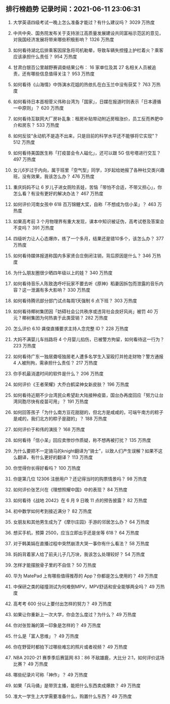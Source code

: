 
## 排行榜趋势 记录时间：2021-06-11 23:06:31
  
  1. 大学英语四级考试一晚上怎么准备才能过？有什么建议吗？ 3029 万热度
    
  2. 中共中央、国务院发布关于支持浙江高质量发展建设共同富裕示范区的意见，对我国经济发展将带来哪些积极影响？ 1326 万热度
    
  3. 如何看待湖北后排乘客因尿急将司机勒晕，导致车辆失控撞上护栏着火？乘客应该承担什么责任？ 954 万热度
    
  4. 甘肃白银百公里越野赛调查结果公布： 16 家单位及其 27 名相关人员被追责，还有哪些信息值得关注？ 953 万热度
    
  5. 如何看待《山海情》中饰演水花姐的热依扎在白玉兰中没有获奖？ 763 万热度
    
  6. 如何看待日本首相菅义伟称台湾为「国家」，日媒在报道时则表示「日本遵循一中原则」？ 620 万热度
    
  7. 如何看待互联网大厂房补乱象：租房补贴带动附近房租涨价，员工反而养肥中介和房东？ 533 万热度
    
  8. 如何反驳“永动机不是造不出来，只是目前的科学水平还不能够将它实现”？ 512 万热度
    
  9. 如何看待美国医生称「打疫苗会令人磁化」，还可以跟 5G 信号塔进行交互？ 497 万热度
    
  10. 女儿6岁过于内向，属于班里「空气型」同学，3岁起给她报了各种社交类兴趣班，没有效果，我该怎么办？ 476 万热度
    
  11. 重庆妈妈不让 6 岁儿子进女厕险丢娃，苦恼「带怕不合适，不带又担心」，你怎么看？有没有更好的解决办法？ 467 万热度
    
  12. 如何评价河南女孩中 618 百万锦鲤大奖，自称「不想成为信小呆」？ 463 万热度
    
  13. 如果高考前 3 个月物理界有重大发现，课本中知识被证伪，高考试卷及答案会不变吗？ 391 万热度
    
  14. 四级听力让人心态爆炸，练了一个多月，结果还是错10多个，该怎么办？ 377 万热度
    
  15. 如何看待媒体报道称国内多家贤合庄倒闭注销，背后原因是什么？ 346 万热度
    
  16. 为什么朋友圈很少晒四年级以上的娃？ 340 万热度
    
  17. 如何看待音乐人陈致逸呼吁玩家不要去听《原神》稻妻因拆包而泄露的音乐内容？这一泄漏有多大影响？ 330 万热度
    
  18. 如何看待腾讯部分部门试点每周1天强制 6 点下班？ 303 万热度
    
  19. 如何看待椰树集团因「妨碍社会公共秩序或违背社会良好风尚」被罚 40 万元？椰树集团为何热衷于此类营销？ 282 万热度
    
  20. 怎么评价 6.10 龚俊直播要求主持人念完整 ID？ 228 万热度
    
  21. 大妈不满婴儿车挡路将 4 个月婴儿掐伤，已被警方拘留，如何看待这一行为？ 223 万热度
    
  22. 如何看待广东一独居聋哑独居老人遭多名学生入室殴打并抢走财物？警方通报 4 人被刑拘，需承担什么责任？ 217 万热度
    
  23. 你手机最消遣时间的软件是什么？ 206 万热度
    
  24. 如何评价《王者荣耀》大乔白鹤梁神女新皮肤？ 196 万热度
    
  25. 如何看待近期不少台湾民众希望赴大陆接种疫苗，国台办再度回应「努力让台湾同胞尽快有疫苗可用」？ 191 万热度
    
  26. 如何回答孩子「为什么南方豆花甜甜的，但北方是咸咸的，可端午南方的粽子是咸的，我们北方的粽子是甜的」？ 188 万热度
    
  27. 如何评价于和伟的演技？ 168 万热度
    
  28. 如何看待「信小呆」回应卖惨炒作质疑，称不想再被打扰？ 135 万热度
    
  29. 为什么要把不一定骑马的knight翻译为“骑士”，以致人们产生误解？如果不这么翻译，有什么更好的翻译？ 113 万热度
    
  30. 你觉得你长得好看吗？ 100 万热度
    
  31. 你是第几位 12306 注册用户？还记得当时的购票情景吗？ 98 万热度
    
  32. 如何评价张艺兴在《理想照耀中国》中的表现？ 84 万热度
    
  33. 如何看待《战地 2042》在 6 月 9 日晚 11 点的预告披露？ 82 万热度
    
  34. 初中数学如何考到接近满分？ 82 万热度
    
  35. 女朋友和其他男生成为了《摩尔庄园》手游的邻居怎么办？ 64 万热度
    
  36. 想买手机，预算 2500，应当立即出手还是坐等 618？ 64 万热度
    
  37. 对于韩美娟在直播过程中突然崩溃大哭一事你有什么看法？ 58 万热度
    
  38. 妈妈背着家人给了前夫儿子几万块，我该怎么处理较好？ 54 万热度
    
  39. 怎样才能摆脱骨子里的不自信？ 50 万热度
    
  40. 华为 MatePad 上有哪些值得推荐的 App？你都是怎么使用的？ 49 万热度
    
  41. 中保研之类的碰撞测试为何难倒MPV，MPV舒适和安全能够两全吗？ 49 万热度
    
  42. 高考考 600 分以上要付出怎样的努力？ 49 万热度
    
  43. 如果让你重新上一次大学，你会怎么度过？为什么？ 49 万热度
    
  44. 你对张哲瀚的第一印象是怎样的？ 49 万热度
    
  45. 什么是「富人思维」？ 49 万热度
    
  46. 你在野营时都拍下过哪些难忘的照片或者视频？ 49 万热度
    
  47. NBA 2020-21 赛季季后赛篮网 83：86 不敌雄鹿，大比分 2:1，如何评价这场比赛？ 49 万热度
    
  48. 哪些纪录片可称「神作」？ 49 万热度
    
  49. 如果「兵马俑」是带货主播，能把什么东西卖成爆款？ 49 万热度
    
  50. 准大一学生上大学需要准备什么，购置什么东西？ 49 万热度
    